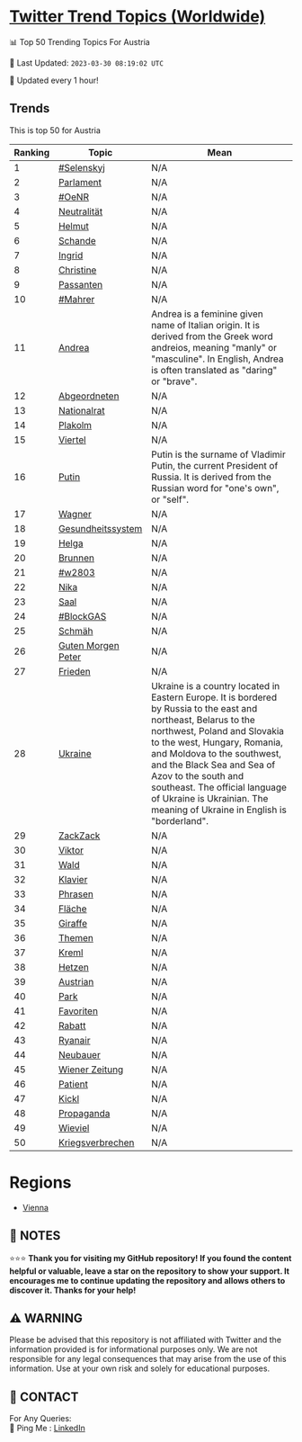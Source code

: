 [Twitter Trend Topics (Worldwide)](https://github.com/ErcinDedeoglu/Twitter-Trend-Topics)
==========


📊 Top 50 Trending Topics For Austria

📆 Last Updated: `2023-03-30 08:19:02 UTC`

🔧 Updated every 1 hour!


## Trends

This is top 50 for Austria

| Ranking | Topic | Mean |
| ------- | ------------ | ------------ |
| 1 | [#Selenskyj](http://twitter.com/search?q=%23Selenskyj) | N/A |
| 2 | [Parlament](http://twitter.com/search?q=Parlament) | N/A |
| 3 | [#OeNR](http://twitter.com/search?q=%23OeNR) | N/A |
| 4 | [Neutralität](http://twitter.com/search?q=Neutralit%c3%a4t) | N/A |
| 5 | [Helmut](http://twitter.com/search?q=Helmut) | N/A |
| 6 | [Schande](http://twitter.com/search?q=Schande) | N/A |
| 7 | [Ingrid](http://twitter.com/search?q=Ingrid) | N/A |
| 8 | [Christine](http://twitter.com/search?q=Christine) | N/A |
| 9 | [Passanten](http://twitter.com/search?q=Passanten) | N/A |
| 10 | [#Mahrer](http://twitter.com/search?q=%23Mahrer) | N/A |
| 11 | [Andrea](http://twitter.com/search?q=Andrea) | Andrea is a feminine given name of Italian origin. It is derived from the Greek word andreios, meaning "manly" or "masculine". In English, Andrea is often translated as "daring" or "brave". |
| 12 | [Abgeordneten](http://twitter.com/search?q=Abgeordneten) | N/A |
| 13 | [Nationalrat](http://twitter.com/search?q=Nationalrat) | N/A |
| 14 | [Plakolm](http://twitter.com/search?q=Plakolm) | N/A |
| 15 | [Viertel](http://twitter.com/search?q=Viertel) | N/A |
| 16 | [Putin](http://twitter.com/search?q=Putin) | Putin is the surname of Vladimir Putin, the current President of Russia. It is derived from the Russian word for "one's own", or "self". |
| 17 | [Wagner](http://twitter.com/search?q=Wagner) | N/A |
| 18 | [Gesundheitssystem](http://twitter.com/search?q=Gesundheitssystem) | N/A |
| 19 | [Helga](http://twitter.com/search?q=Helga) | N/A |
| 20 | [Brunnen](http://twitter.com/search?q=Brunnen) | N/A |
| 21 | [#w2803](http://twitter.com/search?q=%23w2803) | N/A |
| 22 | [Nika](http://twitter.com/search?q=Nika) | N/A |
| 23 | [Saal](http://twitter.com/search?q=Saal) | N/A |
| 24 | [#BlockGAS](http://twitter.com/search?q=%23BlockGAS) | N/A |
| 25 | [Schmäh](http://twitter.com/search?q=Schm%c3%a4h) | N/A |
| 26 | [Guten Morgen Peter](http://twitter.com/search?q=Guten+Morgen+Peter) | N/A |
| 27 | [Frieden](http://twitter.com/search?q=Frieden) | N/A |
| 28 | [Ukraine](http://twitter.com/search?q=Ukraine) | Ukraine is a country located in Eastern Europe. It is bordered by Russia to the east and northeast, Belarus to the northwest, Poland and Slovakia to the west, Hungary, Romania, and Moldova to the southwest, and the Black Sea and Sea of Azov to the south and southeast. The official language of Ukraine is Ukrainian. The meaning of Ukraine in English is "borderland". |
| 29 | [ZackZack](http://twitter.com/search?q=ZackZack) | N/A |
| 30 | [Viktor](http://twitter.com/search?q=Viktor) | N/A |
| 31 | [Wald](http://twitter.com/search?q=Wald) | N/A |
| 32 | [Klavier](http://twitter.com/search?q=Klavier) | N/A |
| 33 | [Phrasen](http://twitter.com/search?q=Phrasen) | N/A |
| 34 | [Fläche](http://twitter.com/search?q=Fl%c3%a4che) | N/A |
| 35 | [Giraffe](http://twitter.com/search?q=Giraffe) | N/A |
| 36 | [Themen](http://twitter.com/search?q=Themen) | N/A |
| 37 | [Kreml](http://twitter.com/search?q=Kreml) | N/A |
| 38 | [Hetzen](http://twitter.com/search?q=Hetzen) | N/A |
| 39 | [Austrian](http://twitter.com/search?q=Austrian) | N/A |
| 40 | [Park](http://twitter.com/search?q=Park) | N/A |
| 41 | [Favoriten](http://twitter.com/search?q=Favoriten) | N/A |
| 42 | [Rabatt](http://twitter.com/search?q=Rabatt) | N/A |
| 43 | [Ryanair](http://twitter.com/search?q=Ryanair) | N/A |
| 44 | [Neubauer](http://twitter.com/search?q=Neubauer) | N/A |
| 45 | [Wiener Zeitung](http://twitter.com/search?q=Wiener+Zeitung) | N/A |
| 46 | [Patient](http://twitter.com/search?q=Patient) | N/A |
| 47 | [Kickl](http://twitter.com/search?q=Kickl) | N/A |
| 48 | [Propaganda](http://twitter.com/search?q=Propaganda) | N/A |
| 49 | [Wieviel](http://twitter.com/search?q=Wieviel) | N/A |
| 50 | [Kriegsverbrechen](http://twitter.com/search?q=Kriegsverbrechen) | N/A |



# Regions

* [Vienna](</Austria/Vienna.md>)



## 📝 NOTES

⭐⭐⭐ **Thank you for visiting my GitHub repository! If you found the content helpful or valuable, leave a star on the repository to show your support. It encourages me to continue updating the repository and allows others to discover it. Thanks for your help!**


## ⚠️ WARNING

Please be advised that this repository is not affiliated with Twitter and the information provided is for informational purposes only. We are not responsible for any legal consequences that may arise from the use of this information. Use at your own risk and solely for educational purposes.


## 📨 CONTACT

 For Any Queries:  
            🏓 Ping Me : [LinkedIn](https://www.linkedin.com/in/ercindedeoglu/)
